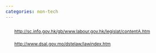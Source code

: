 ```yaml
---
categories: non-tech
---
```

<DIV id=textstyle_15920 style="MARGIN-TOP: 20px; FONT-SIZE: 9pt; MIN-HEIGHT: 150px; TEXT-INDENT: 24px; LINE-HEIGHT: 22px">
<P><A href="http://sc.info.gov.hk/gb/www.labour.gov.hk/legislat/contentA.htm" target=_blank>http://sc.info.gov.hk/gb/www.labour.gov.hk/legislat/contentA.htm</A></P>
<P><A href="http://www.dsal.gov.mo/dstelaw/lawindex.htm" target=_blank>http://www.dsal.gov.mo/dstelaw/lawindex.htm</A></P></DIV>